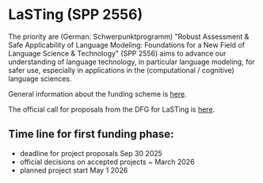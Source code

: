 # LaSTing (SPP 2556)

The priority are (German: Schwerpunktprogramm) "Robust Assessment & Safe Applicability of Language Modeling: Foundations for a New Field of Language Science & Technology" (SPP 2556) aims to advance our understanding of language technology, in particular language modeling, for safer use, especially in applications in the (computational / cognitive) language sciences.

General information about the funding scheme is [here](https://www.dfg.de/en/research-funding/funding-opportunities/programmes/coordinated-programmes/priority-programmes).

The official call for proposals from the DFG for LaSTing is [here](https://www.dfg.de/en/news/news-topics/announcements-proposals/2025/ifr-25-32).

## Time line for first funding phase:

- deadline for project proposals Sep 30 2025
- official decisions on accepted projects ~ March 2026
- planned project start May 1 2026
